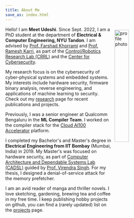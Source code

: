 ```yaml
---
title: About Me
save_as: index.html
---
```


Hello! I am **Meet Udeshi**. 
<img src="/images/profile.jpg" alt="profile photo" title="Yes, that's me." style="margin: 10px; width: 30%; float:right;"/>
Since Sept. 2022, I am a PhD student at the department of **Electrical & Computer Engineering, NYU Tandon**.
I am advised by [Prof. Farshad Khorrami](https://engineering.nyu.edu/faculty/farshad-khorrami) and [Prof. Ramesh Karri](https://engineering.nyu.edu/faculty/ramesh-karri),
as part of the [Control/Robotics Research Lab (CRRL)](https://crrl.poly.edu/) and the 
[Center for Cybersecurity](https://cyber.nyu.edu/).

My research focus is on the cybersecurity of cyber-physical systems and embedded systems.
My interests include hardware security, firmware binary analysis, reverse engineering, and applications of machine learning to security.
Check out my [research](/research) page for recent publications and projects.

Previously, I was a senior engineer at Qualcomm Bengaluru in the **ML Compiler Team**.
I worked on the compiler stack for the
[Cloud AI100 Accelerator](https://www.qualcomm.com/products/cloud-artificial-intelligence) platform.

I completed my Bachelor's and Master's degree in **Electrical Engineering from IIT Bombay** (Mumbai, India) in 2019.
My Master's was focused on hardware security, as part of [Computer Architecture and Dependable Systems Lab (CADSL)](https://www.ee.iitb.ac.in/student/~cadsl/)
guided by [Prof. Virendra Singh](https://www.ee.iitb.ac.in/~viren/). For my thesis, I designed a denial-of-service attack for the memory prefetcher.


I am an avid reader of manga and thriller novels. I love sketching, gardening, brewing tea and coffee in my free time.
I keep publishing hobby projects on github, you can find a (rarely updated) list on the [projects](/hobby) page.
